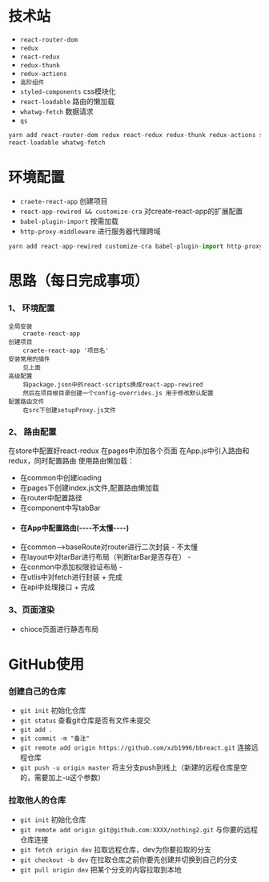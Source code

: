 # 技术站
- `react-router-dom` 
- `redux`
- `react-redux` 
- `redux-thunk`
- `redux-actions`
- `高阶组件`
- `styled-components` css模块化
- `react-loadable` 路由的懒加载
- `whatwg-fetch` 数据请求
- `qs` 

```javascript
yarn add react-router-dom redux react-redux redux-thunk redux-actions styled-components 
react-loadable whatwg-fetch
```


# 环境配置
- `craete-react-app` 创建项目
- `react-app-rewired && customize-cra` 对create-react-app的扩展配置
- `babel-plugin-import` 按需加载
- `http-proxy-middleware` 进行服务器代理跨域

```javascript
yarn add react-app-rewired customize-cra babel-plugin-import http-proxy-middleware --dev
```




# 思路（每日完成事项）
### 1、 环境配置
    全局安装 
        craete-react-app
    创建项目
        craete-react-app '项目名'
    安装常用的插件
        见上面
    高级配置
        将package.json中的react-scripts换成react-app-rewired
        然后在项目根目录创建一个config-overrides.js 用于修改默认配置
    配置路由文件
        在src下创建setupProxy.js文件
### 2、 路由配置
在store中配置好react-redux
在pages中添加各个页面
在App.js中引入路由和redux，同时配置路由
使用路由懒加载：
- 在common中创建loading
- 在pages下创建index.js文件,配置路由懒加载
- 在router中配置路径
- 在component中写tabBar
- #### 在App中配置路由(----不太懂----)
- 在common-->baseRoute对router进行二次封装  - 不太懂
- 在layout中对tarBar进行布局（判断tarBar是否存在） -
- 在conmon中添加权限验证布局   -
- 在utlis中对fetch进行封装  + 完成
- 在api中处理接口 + 完成

### 3、页面渲染
- chioce页面进行静态布局


# GitHub使用
### 创建自己的仓库
- `git init` 初始化仓库
- `git status` 查看git仓库是否有文件未提交
- `git add .` 
- `git commit -m "备注" `
- `git remote add origin https://github.com/xzb1996/bbreact.git` 连接远程仓库
- `git push -u origin master` 将主分支push到线上（新建的远程仓库是空的，需要加上-u这个参数）


### 拉取他人的仓库
- `git init` 初始化仓库
- `git remote add origin git@github.com:XXXX/nothing2.git` 与你要的远程仓库连接
- `git fetch origin dev` 拉取远程仓库，dev为你要拉取的分支
- `git checkout -b dev` 在拉取仓库之前你要先创建并切换到自己的分支
- `git pull origin dev` 把某个分支的内容拉取到本地 




